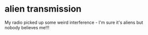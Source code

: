 # alien transmission
My radio picked up some weird interference -
I'm sure it's aliens but nobody believes me!!!